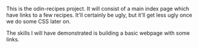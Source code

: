 This is the odin-recipes project. It will consist of a main index page which have links to a few recipes. It'll certainly be ugly, but it'll get less ugly once we do some CSS later on.

The skills I will have demonstrated is building a basic webpage with some links.